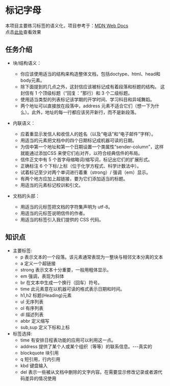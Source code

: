# 标记字母

本项目主要练习标签的语义化，项目参考于：[MDN Web Docs](https://developer.mozilla.org/zh-CN/docs/Learn/HTML/Introduction_to_HTML/Marking_up_a_letter)<br>
点击[此处](https://15515179583.github.io/MDN/test1/index.html)查看效果

## 任务介绍

- 块/结构语义：
  - 你应该使用适当的结构来构造整体文档，包括doctype、html、head和body元素。
  - 除下面提到的几点之外，这封信应该被标记成有着段落和标题的结构。 这封信有 1 个顶级标题（“回复：”那行）和 3 个二级标题。
  - 使用适当类型的列表标记该学期的开学时间、学习科目和异域舞蹈。
  - 两个地址可以直接放在段落中，address 元素不适合它们（想一下为什么）。此外，地址的每一行都应该另开新行，而不是新段落。

- 内联语义：
  - 应着重显示发信人和收信人的姓名（以及“电话”和“电子邮件”字样）。
  - 用适当的元素把文档中的四个日期标记成机器可读的日期。
  - 为信中第一个地址和第一个日期设置一个类属性“sender-column”，这样就能通过添加CSS 来使它们右对齐，以符合经典信件的布局。
  - 信件正文中有 5 个首字母缩略词/缩写词，标记出它们的扩展形式。
  - 正确标注 6 个下标/上标（位于化学方程式、科学计数法中）。
  - 试着标记至少对两个单词进行着重（strong）/ 强调（em）显示。
  - 有两个地方应加上超链接，要为它们添加适当的标题。
  - 用适当的元素标记校训和引文。

- 文档的头部：
  - 用适当的元标签把文档的字符集声明为 utf-8。
  - 用适当的元标签说明信件的作者。
  - 用适当的标签引入我们提供的 CSS 代码。

## 知识点

- 主要标签:
  - p   表示文本的一个段落。该元素通常表现为一整块与相邻文本分离的文本
  - a   定义一个超链接
  - strong   表示文本十分重要，一般用粗体显示。
  - em   强调，表现为斜体
  - br   在文本中生成一个换行（回车）符号。
  - time   此元素意在以机器可读的格式表示日期和时间。
  - h1,h2   标题(Heading)元素
  - ul   无序列表
  - ol   有序列表
  - dl   描述列表
  - abbr   定义缩写
  - sub,sup   定义下标和上标
- 标签选择:
  - time   有安排日程表功能的应用可以利用这一点。
  - address   提供了某个人或某个组织（等等）的联系信息。---真实的
  - blockquote   块引用
  - q   短引用，行内引用
  - kbd   键盘输入
  - del   表示一些被从文档中删除的文字内容。在需要显示修改记录或者源代码差异的情况使用
  
